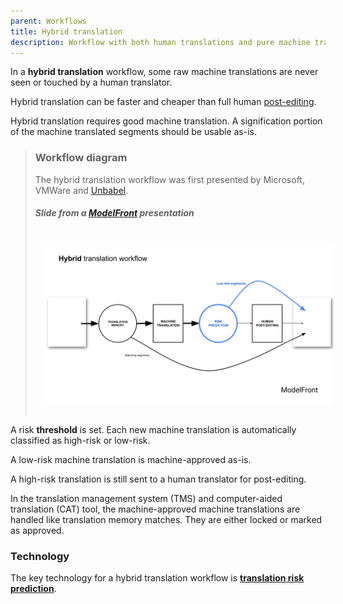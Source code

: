 ```yaml
---
parent: Workflows
title: Hybrid translation
description: Workflow with both human translations and pure machine translations
---
```


In a **hybrid translation** workflow, some raw machine translations are never seen or touched by a human translator.

Hybrid translation can be faster and cheaper than full human [post-editing](post-editing.md).

Hybrid translation requires good machine translation.  A signification portion of the machine translated segments should be usable as-is.

> ### Workflow diagram
> The hybrid translation workflow was first presented by Microsoft, VMWare and [Unbabel](/industry/companies.md#unbabel).
>
> ##### Slide from a [ModelFront](/industry/companies.md#modelfront) presentation
> <img title='Hybrid translation workflow' src='/workflows/hybrid-translation-workflow.png' width='700' style='padding: 1em;' />

A risk **threshold** is set.  Each new machine translation is automatically classified as high-risk or low-risk.

A low-risk machine translation is machine-approved as-is.

A high-risk translation is still sent to a human translator for post-editing.

In the translation management system (TMS) and computer-aided translation (CAT) tool, the machine-approved machine translations are handled like translation memory matches.  They are either locked or marked as approved.

### Technology

The key technology for a hybrid translation workflow is [**translation risk prediction**](/quality/quality-estimation.md).
